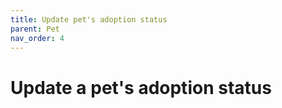 ```yaml
---
title: Update pet's adoption status
parent: Pet
nav_order: 4
---
```


# Update a pet's adoption status
